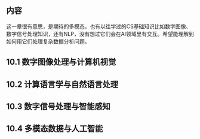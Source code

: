 ## 内容 
这一章很有意思，是期待的多模态。也有以往学过的CS基础知识比如数字图像、数字信号处理知识，还有NLP，没有想过它们会在AI领域里有交互。希望能理解到如何用它们处理复杂数据分析问题。

## 10.1 数字图像处理与计算机视觉

## 10.2 计算语言学与自然语言处理

## 10.3 数字信号处理与智能感知

## 10.4 多模态数据与人工智能